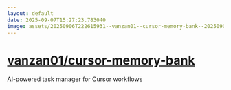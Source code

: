```yaml
---
layout: default
date: 2025-09-07T15:27:23.783040
image: assets/20250906T222615931--vanzan01--cursor-memory-bank--20250906T222816781--cropped.png
---
```


# [vanzan01/cursor-memory-bank](https://github.com/vanzan01/cursor-memory-bank)

AI-powered task manager for Cursor workflows
